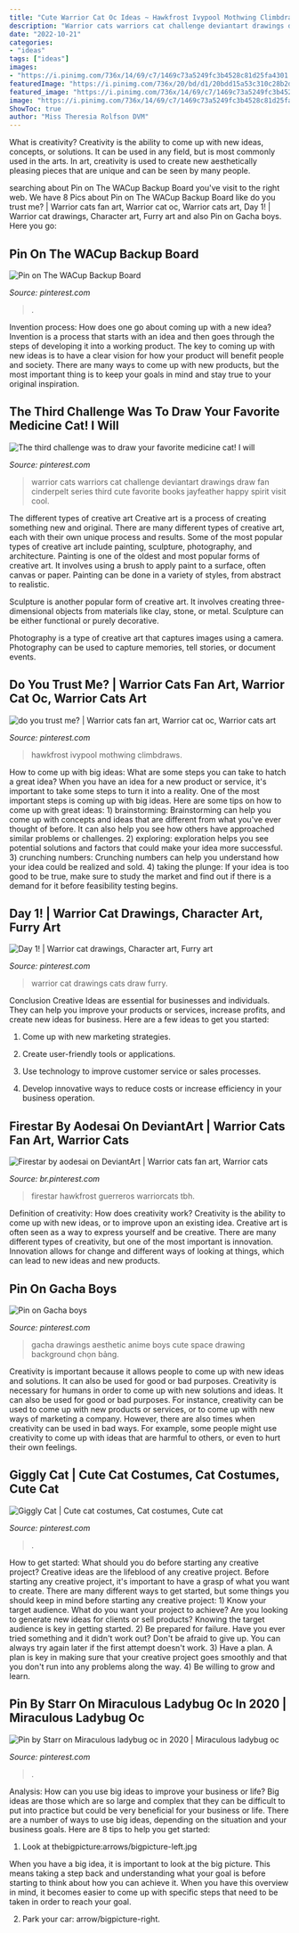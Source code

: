```yaml
---
title: "Cute Warrior Cat Oc Ideas ~ Hawkfrost Ivypool Mothwing Climbdraws"
description: "Warrior cats warriors cat challenge deviantart drawings draw fan cinderpelt series third cute favorite books jayfeather happy spirit visit cool"
date: "2022-10-21"
categories:
- "ideas"
tags: ["ideas"]
images:
- "https://i.pinimg.com/736x/14/69/c7/1469c73a5249fc3b4528c81d25fa4301.jpg"
featuredImage: "https://i.pinimg.com/736x/20/bd/d1/20bdd15a53c310c28b2d68eb49832904.jpg"
featured_image: "https://i.pinimg.com/736x/14/69/c7/1469c73a5249fc3b4528c81d25fa4301.jpg"
image: "https://i.pinimg.com/736x/14/69/c7/1469c73a5249fc3b4528c81d25fa4301.jpg"
ShowToc: true
author: "Miss Theresia Rolfson DVM"
---
```



What is creativity?
Creativity is the ability to come up with new ideas, concepts, or solutions. It can be used in any field, but is most commonly used in the arts. In art, creativity is used to create new aesthetically pleasing pieces that are unique and can be seen by many people.

	

		
searching about Pin on The WACup Backup Board you've visit to the right web. We have 8 Pics about Pin on The WACup Backup Board like do you trust me? | Warrior cats fan art, Warrior cat oc, Warrior cats art, Day 1! | Warrior cat drawings, Character art, Furry art and also Pin on Gacha boys. Here you go:
		
    
## Pin On The WACup Backup Board

<img loading=lazy src="https://i.pinimg.com/736x/7f/3c/19/7f3c1950db66f84fdbec9a6c6c968393.jpg" onerror="this.onerror=null;this.src='https://tse3.mm.bing.net/th?id=OIP.dD365uzTVb58qL5jKDnA9wHaJ3&amp;pid=15.1';" alt="Pin on The WACup Backup Board">

_Source: pinterest.com_

>. 

	

Invention process: How does one go about coming up with a new idea?
Invention is a process that starts with an idea and then goes through the steps of developing it into a working product. The key to coming up with new ideas is to have a clear vision for how your product will benefit people and society. There are many ways to come up with new products, but the most important thing is to keep your goals in mind and stay true to your original inspiration.

    
## The Third Challenge Was To Draw Your Favorite Medicine Cat! I Will

<img loading=lazy src="https://i.pinimg.com/736x/36/0d/b3/360db37847b0bf045fbbcb33ccc31c48--to-draw-third.jpg" onerror="this.onerror=null;this.src='https://tse4.mm.bing.net/th?id=OIP.L1xboJWgTsEhmWkG48WpFwAAAA&amp;pid=15.1';" alt="The third challenge was to draw your favorite medicine cat! I will">

_Source: pinterest.com_

>warrior cats warriors cat challenge deviantart drawings draw fan cinderpelt series third cute favorite books jayfeather happy spirit visit cool. 

	

The different types of creative art
Creative art is a process of creating something new and original. There are many different types of creative art, each with their own unique process and results. Some of the most popular types of creative art include painting, sculpture, photography, and architecture.
Painting is one of the oldest and most popular forms of creative art. It involves using a brush to apply paint to a surface, often canvas or paper. Painting can be done in a variety of styles, from abstract to realistic.

Sculpture is another popular form of creative art. It involves creating three-dimensional objects from materials like clay, stone, or metal. Sculpture can be either functional or purely decorative.

Photography is a type of creative art that captures images using a camera. Photography can be used to capture memories, tell stories, or document events.

    
## Do You Trust Me? | Warrior Cats Fan Art, Warrior Cat Oc, Warrior Cats Art

<img loading=lazy src="https://i.pinimg.com/736x/4b/c2/8f/4bc28f75927ed9f8e166be9da39fd8f8.jpg" onerror="this.onerror=null;this.src='https://tse3.mm.bing.net/th?id=OIP.-f2hbGj4gjYUar6gIY2zeQHaHa&amp;pid=15.1';" alt="do you trust me? | Warrior cats fan art, Warrior cat oc, Warrior cats art">

_Source: pinterest.com_

>hawkfrost ivypool mothwing climbdraws. 

	

How to come up with big ideas: What are some steps you can take to hatch a great idea?
When you have an idea for a new product or service, it's important to take some steps to turn it into a reality. One of the most important steps is coming up with big ideas. Here are some tips on how to come up with great ideas: 1) brainstorming: Brainstorming can help you come up with concepts and ideas that are different from what you've ever thought of before. It can also help you see how others have approached similar problems or challenges. 2) exploring: exploration helps you see potential solutions and factors that could make your idea more successful. 3) crunching numbers: Crunching numbers can help you understand how your idea could be realized and sold. 4) taking the plunge: If your idea is too good to be true, make sure to study the market and find out if there is a demand for it before feasibility testing begins.

    
## Day 1! | Warrior Cat Drawings, Character Art, Furry Art

<img loading=lazy src="https://i.pinimg.com/736x/14/69/c7/1469c73a5249fc3b4528c81d25fa4301.jpg" onerror="this.onerror=null;this.src='https://tse1.mm.bing.net/th?id=OIP.YDoXjPk1xuHBC7T5gcnhQwHaJ3&amp;pid=15.1';" alt="Day 1! | Warrior cat drawings, Character art, Furry art">

_Source: pinterest.com_

>warrior cat drawings cats draw furry. 

	

Conclusion
Creative Ideas are essential for businesses and individuals. They can help you improve your products or services, increase profits, and create new ideas for business. Here are a few ideas to get you started:
1. Come up with new marketing strategies.

2. Create user-friendly tools or applications.

3. Use technology to improve customer service or sales processes.

4. Develop innovative ways to reduce costs or increase efficiency in your business operation.

    
## Firestar By Aodesai On DeviantArt | Warrior Cats Fan Art, Warrior Cats

<img loading=lazy src="https://i.pinimg.com/736x/6c/e8/59/6ce859ed6d12c866ae2b4c0862c379d0.jpg" onerror="this.onerror=null;this.src='https://tse4.mm.bing.net/th?id=OIP.T2aHVSP9ZIOWn68zFIqefwHaI4&amp;pid=15.1';" alt="Firestar by aodesai on DeviantArt | Warrior cats fan art, Warrior cats">

_Source: br.pinterest.com_

>firestar hawkfrost guerreros warriorcats tbh. 

	

Definition of creativity: How does creativity work?
Creativity is the ability to come up with new ideas, or to improve upon an existing idea. Creative art is often seen as a way to express yourself and be creative. There are many different types of creativity, but one of the most important is innovation. Innovation allows for change and different ways of looking at things, which can lead to new ideas and new products.

    
## Pin On Gacha Boys

<img loading=lazy src="https://i.pinimg.com/736x/20/bd/d1/20bdd15a53c310c28b2d68eb49832904.jpg" onerror="this.onerror=null;this.src='https://tse3.mm.bing.net/th?id=OIP.E_JI2s3WImsxewupSmP85AHaHa&amp;pid=15.1';" alt="Pin on Gacha boys">

_Source: pinterest.com_

>gacha drawings aesthetic anime boys cute space drawing background chọn bảng. 

	

Creativity is important because it allows people to come up with new ideas and solutions. It can also be used for good or bad purposes.
Creativity is necessary for humans in order to come up with new solutions and ideas. It can also be used for good or bad purposes. For instance, creativity can be used to come up with new products or services, or to come up with new ways of marketing a company. However, there are also times when creativity can be used in bad ways. For example, some people might use creativity to come up with ideas that are harmful to others, or even to hurt their own feelings.

    
## Giggly Cat | Cute Cat Costumes, Cat Costumes, Cute Cat

<img loading=lazy src="https://i.pinimg.com/originals/33/69/bb/3369bb4946723a089fcd8e44ba0366cb.jpg" onerror="this.onerror=null;this.src='https://tse3.mm.bing.net/th?id=OIP.6YdX06uy5n3n2sOE8tLkAgHaJQ&amp;pid=15.1';" alt="Giggly Cat | Cute cat costumes, Cat costumes, Cute cat">

_Source: pinterest.com_

>. 

	

How to get started: What should you do before starting any creative project?
Creative ideas are the lifeblood of any creative project. Before starting any creative project, it's important to have a grasp of what you want to create. There are many different ways to get started, but some things you should keep in mind before starting any creative project: 1) Know your target audience. What do you want your project to achieve? Are you looking to generate new ideas for clients or sell products? Knowing the target audience is key in getting started. 2) Be prepared for failure. Have you ever tried something and it didn't work out? Don't be afraid to give up. You can always try again later if the first attempt doesn't work. 3) Have a plan. A plan is key in making sure that your creative project goes smoothly and that you don't run into any problems along the way. 4) Be willing to grow and learn.

    
## Pin By Starr On Miraculous Ladybug Oc In 2020 | Miraculous Ladybug Oc

<img loading=lazy src="https://i.pinimg.com/736x/20/23/d8/2023d8a9bba5816cd9a8b467afa21666.jpg" onerror="this.onerror=null;this.src='https://tse1.mm.bing.net/th?id=OIP.UhmCixWjZO6UhaINbBc19AHaEK&amp;pid=15.1';" alt="Pin by Starr on Miraculous ladybug oc in 2020 | Miraculous ladybug oc">

_Source: pinterest.com_

>. 

	

Analysis: How can you use big ideas to improve your business or life?
Big ideas are those which are so large and complex that they can be difficult to put into practice but could be very beneficial for your business or life. There are a number of ways to use big ideas, depending on the situation and your business goals. Here are 8 tips to help you get started:
1. Look at thebigpicture:arrows/bigpicture-left.jpg

When you have a big idea, it is important to look at the big picture. This means taking a step back and understanding what your goal is before starting to think about how you can achieve it. When you have this overview in mind, it becomes easier to come up with specific steps that need to be taken in order to reach your goal.

2. Park your car: arrow/bigpicture-right.

